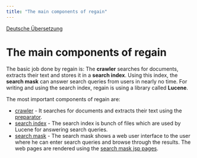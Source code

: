 ```yaml
---
title: "The main components of regain"
---
```


[Deutsche Übersetzung](/de/components/)

The main components of regain
=============================

The basic job done by regain is: The **crawler** searches for documents, extracts their text and stores it in a **search index**. Using this index, the **search mask** can answer search queries from users in nearly no time. For writing and using the search index, regain is using a library called **Lucene**.

The most important components of regain are:
  * [crawler](/en/components/crawler/) - It searches for documents and extracts their text using the [preparator](/en/components/preparator/).
  * [search index](/en/components/search_index/) - The search index is bunch of files which are used by Lucene for answering search queries.
  * [search mask](/en/components/search_mask/) - The search mask shows a web user interface to the user where he can enter search queries and browse through the results. The web pages are rendered using the [search mask jsp pages](/en/components/search_mask_jsp_pages/).
